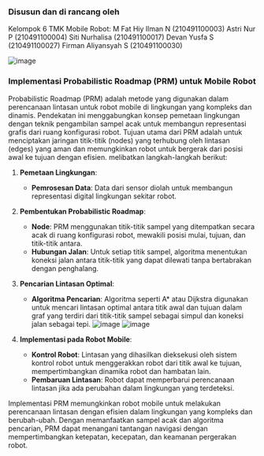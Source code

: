### Disusun dan di rancang oleh
Kelompok 6 TMK Mobile Robot:
M Fat Hiy Ilman N 			(210491100003)
Astri Nur P 				(210491100004)
Siti Nurhalisa 			(210491100017)
Devan Yusfa S 			(210491100027)
Firman Aliyansyah S 		(210491100030)




![image](https://github.com/devanys/PRM-mobile-robot/assets/145944367/90ea5fc5-ac98-4d7b-aa30-3aa4d42a4b1e)


### Implementasi Probabilistic Roadmap (PRM) untuk Mobile Robot

Probabilistic Roadmap (PRM) adalah metode yang digunakan dalam perencanaan lintasan untuk robot mobile di lingkungan yang kompleks dan dinamis. Pendekatan ini menggabungkan konsep pemetaan lingkungan dengan teknik pengambilan sampel acak untuk membangun representasi grafis dari ruang konfigurasi robot. Tujuan utama dari PRM adalah untuk menciptakan jaringan titik-titik (nodes) yang terhubung oleh lintasan (edges) yang aman dan memungkinkan robot untuk bergerak dari posisi awal ke tujuan dengan efisien. melibatkan langkah-langkah berikut:

1. **Pemetaan Lingkungan**:
   - **Pemrosesan Data**: Data dari sensor diolah untuk membangun representasi digital lingkungan sekitar robot.

2. **Pembentukan Probabilistic Roadmap**:
   - **Node**: PRM menggunakan titik-titik sampel yang ditempatkan secara acak di ruang konfigurasi robot, mewakili posisi mulai, tujuan, dan titik-titik antara.
   - **Hubungan Jalan**: Untuk setiap titik sampel, algoritma menentukan koneksi jalan antara titik-titik yang dapat dilewati tanpa bertabrakan dengan penghalang.

3. **Pencarian Lintasan Optimal**:
   - **Algoritma Pencarian**: Algoritma seperti A* atau Dijkstra digunakan untuk mencari lintasan optimal antara titik awal dan tujuan dalam graf yang terdiri dari titik-titik sampel sebagai simpul dan koneksi jalan sebagai tepi.
![image](https://github.com/devanys/PRM-mobile-robot/assets/145944367/cbcb24ea-b4d2-42c4-acb3-3b54052e2b04)
![image](https://github.com/devanys/PRM-mobile-robot/assets/145944367/b28f5f82-0ae5-4134-8002-ceaaa912ac6d)

4. **Implementasi pada Robot Mobile**:
   - **Kontrol Robot**: Lintasan yang dihasilkan dieksekusi oleh sistem kontrol robot untuk menggerakkan robot dari titik awal ke tujuan, mempertimbangkan dinamika robot dan hambatan lain.
   - **Pembaruan Lintasan**: Robot dapat memperbarui perencanaan lintasan jika ada perubahan dalam lingkungan yang terdeteksi.

Implementasi PRM memungkinkan robot mobile untuk melakukan perencanaan lintasan dengan efisien dalam lingkungan yang kompleks dan berubah-ubah. Dengan memanfaatkan sampel acak dan algoritma pencarian, PRM dapat menangani tantangan navigasi dengan mempertimbangkan ketepatan, kecepatan, dan keamanan pergerakan robot.
